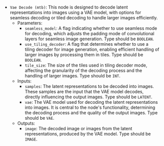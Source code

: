 - `Vae Decode (mtb)`: This node is designed to decode latent representations into images using a VAE model, with options for seamless decoding or tiled decoding to handle larger images efficiently.
    - Parameters:
        - `seamless_model`: A flag indicating whether to use seamless mode for decoding, which adjusts the padding mode of convolutional layers for seamless image generation. Type should be `BOOLEAN`.
        - `use_tiling_decoder`: A flag that determines whether to use a tiling decoder for image generation, enabling efficient handling of larger images by processing them in tiles. Type should be `BOOLEAN`.
        - `tile_size`: The size of the tiles used in tiling decoder mode, affecting the granularity of the decoding process and the handling of larger images. Type should be `INT`.
    - Inputs:
        - `samples`: The latent representations to be decoded into images. These samples are the input that the VAE model decodes, directly influencing the output images. Type should be `LATENT`.
        - `vae`: The VAE model used for decoding the latent representations into images. It is central to the node's functionality, determining the decoding process and the quality of the output images. Type should be `VAE`.
    - Outputs:
        - `image`: The decoded image or images from the latent representations, produced by the VAE model. Type should be `IMAGE`.
